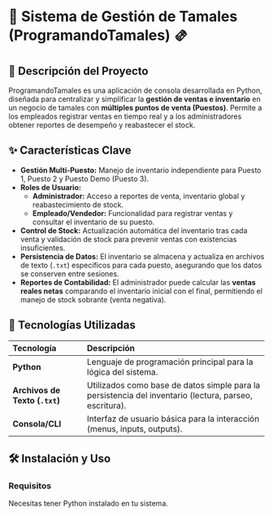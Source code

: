 # 🌮 Sistema de Gestión de Tamales (ProgramandoTamales) 🫔

## 📝 Descripción del Proyecto

ProgramandoTamales es una aplicación de consola desarrollada en Python, diseñada para centralizar y simplificar la **gestión de ventas e inventario** en un negocio de tamales con **múltiples puntos de venta (Puestos)**. Permite a los empleados registrar ventas en tiempo real y a los administradores obtener reportes de desempeño y reabastecer el stock.

## ✨ Características Clave

* **Gestión Multi-Puesto:** Manejo de inventario independiente para Puesto 1, Puesto 2 y Puesto Demo (Puesto 3).
* **Roles de Usuario:**
    * **Administrador:** Acceso a reportes de venta, inventario global y reabastecimiento de stock.
    * **Empleado/Vendedor:** Funcionalidad para registrar ventas y consultar el inventario de su puesto.
* **Control de Stock:** Actualización automática del inventario tras cada venta y validación de stock para prevenir ventas con existencias insuficientes.
* **Persistencia de Datos:** El inventario se almacena y actualiza en archivos de texto (`.txt`) específicos para cada puesto, asegurando que los datos se conserven entre sesiones.
* **Reportes de Contabilidad:** El administrador puede calcular las **ventas reales netas** comparando el inventario inicial con el final, permitiendo el manejo de stock sobrante (venta negativa).

## 🚀 Tecnologías Utilizadas

| Tecnología | Descripción |
| :--- | :--- |
| **Python** | Lenguaje de programación principal para la lógica del sistema. |
| **Archivos de Texto (`.txt`)** | Utilizados como base de datos simple para la persistencia del inventario (lectura, parseo, escritura). |
| **Consola/CLI** | Interfaz de usuario básica para la interacción (menus, inputs, outputs). |

## 🛠️ Instalación y Uso

### Requisitos

Necesitas tener Python instalado en tu sistema.

